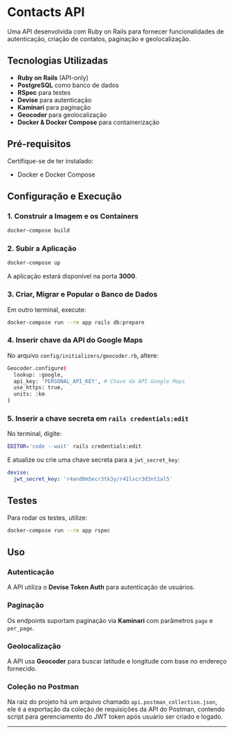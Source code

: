 # Contacts API

Uma API desenvolvida com Ruby on Rails para fornecer funcionalidades de autenticação, criação de contatos, paginação e geolocalização.

## Tecnologias Utilizadas

- **Ruby on Rails** (API-only)
- **PostgreSQL** como banco de dados
- **RSpec** para testes
- **Devise** para autenticação
- **Kaminari** para paginação
- **Geocoder** para geolocalização
- **Docker & Docker Compose** para containerização

## Pré-requisitos

Certifique-se de ter instalado:
- Docker e Docker Compose

## Configuração e Execução

### 1. Construir a Imagem e os Containers
```sh
docker-compose build
```

### 2. Subir a Aplicação
```sh
docker-compose up
```
A aplicação estará disponível na porta **3000**.

### 3. Criar, Migrar e Popular o Banco de Dados
Em outro terminal, execute:
```sh
docker-compose run --rm app rails db:prepare
```

### 4. Inserir chave da API do Google Maps
No arquivo `config/initializers/geocoder.rb`, altere:
```sh
Geocoder.configure(
  lookup: :google,
  api_key: 'PERSONAL_API_KEY', # Chave da API Google Maps
  use_https: true,
  units: :km
)
```

### 5. Inserir a chave secreta em `rails credentials:edit`
No terminal, digite:
```sh
EDITOR='code --wait' rails credentials:edit
```
E atualize ou crie uma chave secreta para a `jwt_secret_key`:

```yaml
devise:
  jwt_secret_key: 'r4and0m5ecr3tk3y/r41lscr3d3nt1al5'
```

## Testes
Para rodar os testes, utilize:
```sh
docker-compose run --rm app rspec
```

## Uso

### Autenticação
A API utiliza o **Devise Token Auth** para autenticação de usuários.

### Paginação
Os endpoints suportam paginação via **Kaminari** com parâmetros `page` e `per_page`.

### Geolocalização
A API usa **Geocoder** para buscar latitude e longitude com base no endereço fornecido.

### Coleção no Postman

Na raiz do projeto há um arquivo chamado `api.postman_collection.json`, ele é a exportação da coleção de requisições da API do Postman, contendo script para gerenciamento do JWT token após usuário ser criado e logado.



___